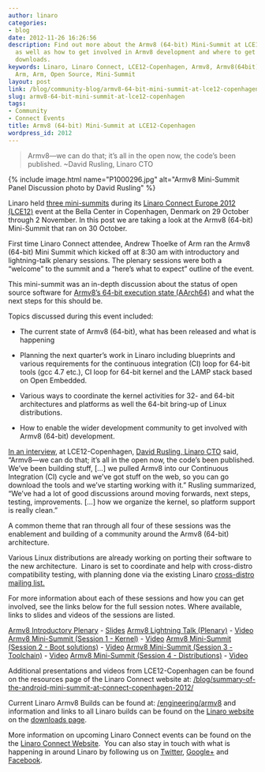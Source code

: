 ```yaml
---
author: linaro
categories:
- blog
date: 2012-11-26 16:26:56
description: Find out more about the Armv8 (64-bit) Mini-Summit at LCE12-Copenhagen
  as well as how to get involved in Armv8 development and where to get the latest
  downloads.
keywords: Linaro, Linaro Connect, LCE12-Copenhagen, Armv8, Armv8(64bit), Linux on
  Arm, Arm, Open Source, Mini-Summit
layout: post
link: /blog/community-blog/armv8-64-bit-mini-summit-at-lce12-copenhagen/
slug: armv8-64-bit-mini-summit-at-lce12-copenhagen
tags:
- Community
- Connect Events
title: Armv8 (64-bit) Mini-Summit at LCE12-Copenhagen
wordpress_id: 2012
---
```


> Armv8—we can do that; it’s all in the open now, the code’s been published. ~David Rusling, Linaro CTO

{% include image.html name="P1000296.jpg" alt="Armv8 Mini-Summit Panel Discussion photo by David Rusling" %}

Linaro held [three mini-summits](http://connect.linaro.org/resources/) during its [Linaro Connect Europe 2012 (LCE12)](http://connect.linaro.org/resources/) event at the Bella Center in Copenhagen, Denmark on 29 October through 2 November. In this post we are taking a look at the Armv8 (64-bit) Mini-Summit that ran on 30 October.

First time Linaro Connect attendee, Andrew Thoelke of Arm ran the Armv8 (64-bit) Mini Summit which kicked off at 8:30 am with introductory and lightning-talk plenary sessions. The plenary sessions were both a “welcome” to the summit and a “here’s what to expect” outline of the event.

This mini-summit was an in-depth discussion about the status of open source software for [Armv8’s 64-bit execution state (AArch64)](http://www.arm.com/products/tools/models/fast-models/foundation-model.php) and what the next steps for this should be.

Topics discussed during this event included:

  * The current state of Armv8 (64-bit), what has been released and what is happening


  * Planning the next quarter’s work in Linaro including blueprints and various requirements for the continuous integration (CI) loop for 64-bit tools (gcc 4.7 etc.), CI loop for 64-bit kernel and the LAMP stack based on Open Embedded.


  * Various ways to coordinate the kernel activities for 32- and 64-bit architectures and platforms as well the 64-bit bring-up of Linux distributions.


  * How to enable the wider development community to get involved with Armv8 (64-bit) development.


[In an interview](http://youtu.be/6bkfk3HAsH0), at LCE12-Copenhagen, [David Rusling, Linaro CTO](/about/) said, “Armv8—we can do that; it’s all in the open now, the code’s been published. We’ve been building stuff, [...] we pulled Armv8 into our Continuous Integration (CI) cycle and we’ve got stuff on the web, so you can go download the tools and we’ve starting working with it.” Rusling summarized, “We’ve had a lot of good discussions around moving forwards, next steps, testing, improvements. [...] how we organize the kernel, so platform support is really clean.”

A common theme that ran through all four of these sessions was the enablement and building of a community around the Armv8 (64-bit) architecture.

Various Linux distributions are already working on porting their software to the new architecture.  Linaro is set to coordinate and help with cross-distro compatibility testing, with planning done via the existing Linaro [cross-distro mailing list.](http://lists.linaro.org/mailman/listinfo/cross-distro)

For more information about each of these sessions and how you can get involved, see the links below for the full session notes. Where available, links to slides and videos of the sessions are listed.

[Armv8 Introductory Plenary](http://connect.linaro.org/resources/) - [Slides](https://www.slideshare.net/linaroorg/lce12-armv8plenary)
[Armv8 Lightning Talk (Plenary)](http://connect.linaro.org/resources/) - [Video](https://www.youtube.com/watch?v=uJzhZqBqwSU)
[Armv8 Mini-Summit (Session 1 - Kernel)](http://connect.linaro.org/resources/) - [Video](https://www.youtube.com/watch?v=rcsuCbYM8fU)
[Armv8 Mini-Summit (Session 2 - Boot solutions)](http://connect.linaro.org/resources/) - [Video](https://www.youtube.com/watch?v=y-I9C6kUPL8)
[Armv8 Mini-Summit (Session 3 - Toolchain)](http://connect.linaro.org/resources/) - [Video](https://www.youtube.com/watch?v=haaf6qWdB3g)
[Armv8 Mini-Summit (Session 4 - Distributions)](http://connect.linaro.org/resources/) - [Video](https://www.youtube.com/watch?v=iw4DJvfWsN0)

Additional presentations and videos from LCE12-Copenhagen can be found on the resources page of the Linaro Connect website at: [/blog/summary-of-the-android-mini-summit-at-connect-copenhagen-2012/](/blog/summary-of-the-android-mini-summit-at-connect-copenhagen-2012/)

Current Linaro Armv8 Builds can be found at: [/engineering/armv8](/initiatives/armv8/) and information and links to all Linaro builds can be found on the [Linaro website](/) on the [downloads page](/latest/downloads/).

More information on upcoming Linaro Connect events can be found on the the [Linaro Connect Website](http://connect.linaro.org/).  You can also stay in touch with what is happening in around Linaro by following us on [Twitter](https://twitter.com/LinaroOrg), [Google+](https://plus.google.com/+LinaroOnAir) and [Facebook](https://www.facebook.com/LinaroOrg).